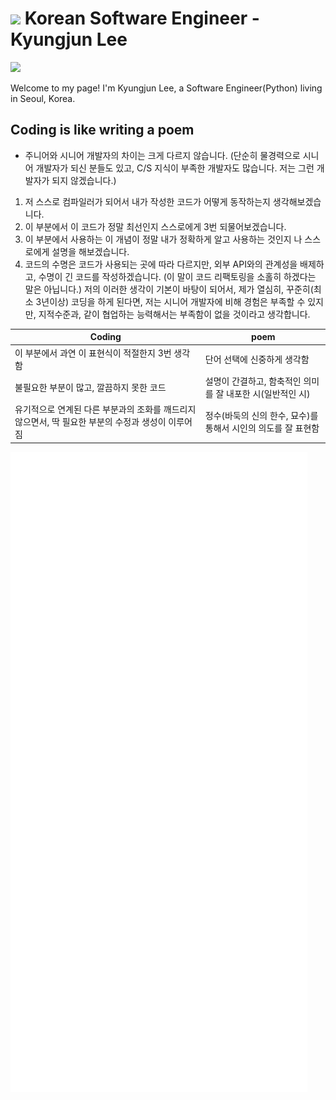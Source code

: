 <h1><img src="https://user-images.githubusercontent.com/45473846/184478805-536e18d6-c2a7-4030-b72d-2973a9d7cbe2.gif" width="30"/> Korean Software Engineer - Kyungjun Lee</h1>

<h href="www.naver.com"><img src="https://img.shields.io/badge/LinkedIn-0077B5?style=for-the-badge&logo=linkedin&logoColor=white"/>
</a>



Welcome to my page! I'm Kyungjun Lee, a Software Engineer(Python) living in Seoul, Korea.
</br>

## Coding is like writing a poem

- 주니어와 시니어 개발자의 차이는 크게 다르지 않습니다. (단순히 물경력으로 시니어 개발자가 되신 분들도 있고, C/S 지식이 부족한 개발자도 많습니다. 저는 그런 개발자가 되지 않겠습니다.)
1. 저 스스로 컴파일러가 되어서 내가 작성한 코드가 어떻게 동작하는지 생각해보겠습니다.
2. 이 부분에서 이 코드가 정말 최선인지 스스로에게 3번 되물어보겠습니다.
3. 이 부분에서 사용하는 이 개념이 정말 내가 정확하게 알고 사용하는 것인지 나 스스로에게 설명을 해보겠습니다.
4. 코드의 수명은 코드가 사용되는 곳에 따라 다르지만, 외부 API와의 관계성을 배제하고, 수명이 긴 코드를 작성하겠습니다. (이 말이 코드 리팩토링을 소홀히 하겠다는 말은 아닙니다.)
저의 이러한 생각이 기본이 바탕이 되어서, 제가 열심히, 꾸준히(최소 3년이상) 코딩을 하게 된다면, 저는 시니어 개발자에 비해 경험은 부족할 수 있지만, 지적수준과, 같이 협업하는 능력해서는 부족함이 없을 것이라고 생각합니다.

| Coding | poem |
| ------ | ------ |
| 이 부분에서 과연 이 표현식이 적절한지 3번 생각함| 단어 선택에 신중하게 생각함 |
| 불필요한 부분이 많고, 깔끔하지 못한 코드 | 설명이 간결하고, 함축적인 의미를 잘 내포한 시(일반적인 시) |
| 유기적으로 연계된 다른 부분과의 조화를 깨드리지 않으면서, 딱 필요한 부분의 수정과 생성이 이루어짐 | 정수(바둑의 신의 한수, 묘수)를 통해서 시인의 의도를 잘 표현함 |

![](github-metrics.svg)
